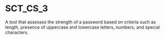 # SCT_CS_3
A tool that assesses the strength of a password based on criteria such as length, presence of uppercase and lowercase letters, numbers, and special characters.

